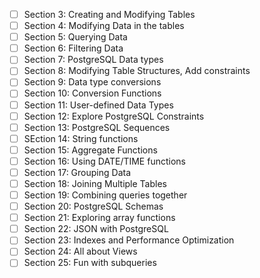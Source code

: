 * [ ] Section 3: Creating and Modifying Tables
* [ ] Section 4: Modifying Data in the tables
* [ ] Section 5: Querying Data
* [ ] Section 6: Filtering Data
* [ ] Section 7: PostgreSQL Data types
* [ ] Section 8: Modifying Table Structures, Add constraints
* [ ] Section 9: Data type conversions
* [ ] Section 10: Conversion Functions
* [ ] Section 11: User-defined Data Types
* [ ] Section 12: Explore PostgreSQL Constraints
* [ ] Section 13: PostgreSQL Sequences
* [ ] SEction 14: String functions
* [ ] Section 15: Aggregate Functions
* [ ] Section 16: Using DATE/TIME functions
* [ ] Section 17: Grouping Data
* [ ] Section 18: Joining Multiple Tables
* [ ] Section 19: Combining queries together
* [ ] Section 20: PostgreSQL Schemas
* [ ] Section 21: Exploring array functions
* [ ] Section 22: JSON with PostgreSQL
* [ ] Section 23: Indexes and Performance Optimization
* [ ] Section 24: All about Views
* [ ] Section 25: Fun with subqueries
